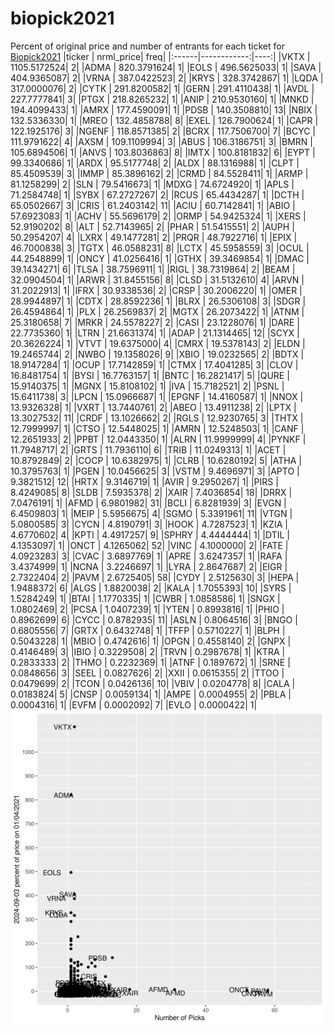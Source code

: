 # biopick2021
Percent of original price and number of entrants for each ticket for [Biopick2021](https://twitter.com/hashtag/Biopick2021)
|ticker |   nrml_price| freq|
|:------|------------:|----:|
|VKTX   | 1105.5172524|    2|
|ADMA   |  820.3791624|    1|
|EOLS   |  496.5625033|    1|
|SAVA   |  404.9365087|    2|
|VRNA   |  387.0422523|    2|
|KRYS   |  328.3742867|    1|
|LQDA   |  317.0000076|    2|
|CYTK   |  291.8200582|    1|
|GERN   |  291.4110438|    1|
|AVDL   |  227.7777841|    3|
|PTGX   |  218.8265232|    1|
|ANIP   |  210.9530160|    1|
|MNKD   |  194.4099433|    1|
|AMRX   |  177.4590091|    1|
|PDSB   |  140.3508810|   13|
|NBIX   |  132.5336330|    1|
|MREO   |  132.4858788|    8|
|EXEL   |  126.7900624|    1|
|CAPR   |  122.1925176|    3|
|NGENF  |  118.8571385|    2|
|BCRX   |  117.7506700|    7|
|BCYC   |  111.9791622|    4|
|AXSM   |  109.1109994|    3|
|ABUS   |  106.3186751|    3|
|BMRN   |  105.6894506|    1|
|ANVS   |  103.8036863|    8|
|IMTX   |  100.8181832|    6|
|EYPT   |   99.3340686|    1|
|ARDX   |   95.5177748|    2|
|ALDX   |   88.1316988|    1|
|CLPT   |   85.4509539|    3|
|IMMP   |   85.3896162|    2|
|CRMD   |   84.5528411|    1|
|ARMP   |   81.1258299|    2|
|SLN    |   79.5416673|    1|
|MDXG   |   74.6724920|    1|
|APLS   |   71.2584748|    1|
|SYBX   |   67.2727267|    2|
|RCUS   |   65.4434287|    1|
|DCTH   |   65.0502667|    3|
|CRIS   |   61.2403142|   11|
|ACIU   |   60.7142841|    1|
|ABIO   |   57.6923083|    1|
|ACHV   |   55.5696179|    2|
|ORMP   |   54.9425324|    1|
|XERS   |   52.9190202|    8|
|ALT    |   52.7143965|    2|
|PHAR   |   51.5415551|    2|
|AUPH   |   50.2954207|    4|
|LXRX   |   49.1477281|    2|
|PRQR   |   48.7922716|    1|
|EPIX   |   46.7000838|    3|
|TGTX   |   46.0588231|    8|
|LCTX   |   45.5958559|    3|
|OCUL   |   44.2548899|    1|
|ONCY   |   41.0256416|    1|
|GTHX   |   39.3469854|    1|
|DMAC   |   39.1434271|    6|
|TLSA   |   38.7596911|    1|
|RIGL   |   38.7319864|    2|
|BEAM   |   32.0904504|    1|
|ARWR   |   31.8455156|    8|
|CLSD   |   31.5132610|    4|
|ARVN   |   31.2022913|    1|
|IFRX   |   30.9338536|    2|
|CRSP   |   30.2006220|    1|
|OMER   |   28.9944897|    1|
|CDTX   |   28.8592236|    1|
|BLRX   |   26.5306108|    3|
|SDGR   |   26.4594864|    1|
|PLX    |   26.2569837|    2|
|MGTX   |   26.2073422|    1|
|ATNM   |   25.3180658|    7|
|MRKR   |   24.5578227|    2|
|CASI   |   23.1228076|    1|
|DARE   |   22.7735360|    1|
|LTRN   |   21.6631374|    1|
|ADAP   |   21.1314465|   12|
|SCYX   |   20.3626224|    1|
|VTVT   |   19.6375000|    4|
|CMRX   |   19.5378143|    2|
|ELDN   |   19.2465744|    2|
|NWBO   |   19.1358026|    9|
|XBIO   |   19.0232565|    2|
|BDTX   |   18.9147284|    1|
|OCUP   |   17.7142859|    1|
|CTMX   |   17.4041285|    3|
|CLOV   |   16.8481754|    1|
|BYSI   |   16.7763157|    1|
|BNTC   |   16.2821417|    5|
|QURE   |   15.9140375|    1|
|MGNX   |   15.8108102|    1|
|IVA    |   15.7182521|    2|
|PSNL   |   15.6411738|    3|
|LPCN   |   15.0966687|    1|
|EPGNF  |   14.4160587|    1|
|NNOX   |   13.9326328|    1|
|VXRT   |   13.7440761|    2|
|ABEO   |   13.4911238|    2|
|LPTX   |   13.3027532|   11|
|CRDF   |   13.1026662|    2|
|RGLS   |   12.9230765|    3|
|THTX   |   12.7999997|    1|
|CTSO   |   12.5448025|    1|
|AMRN   |   12.5248503|    1|
|CANF   |   12.2651933|    2|
|PPBT   |   12.0443350|    1|
|ALRN   |   11.9999999|    4|
|PYNKF  |   11.7948717|    2|
|GRTS   |   11.7936110|    6|
|TRIB   |   11.0249313|    1|
|ACET   |   10.8792849|    2|
|COCP   |   10.6382975|    1|
|CLRB   |   10.6280192|    5|
|ATHA   |   10.3795763|    1|
|PGEN   |   10.0456625|    3|
|VSTM   |    9.4696971|    3|
|APTO   |    9.3821512|   12|
|HRTX   |    9.3146719|    1|
|AVIR   |    9.2950267|    1|
|PIRS   |    8.4249085|    8|
|SLDB   |    7.5935378|    2|
|XAIR   |    7.4036854|   18|
|DRRX   |    7.0476191|    1|
|AFMD   |    6.9801982|   31|
|BCLI   |    6.8281939|    3|
|EVGN   |    6.4509803|    1|
|MEIP   |    5.5956675|    4|
|SGMO   |    5.3391961|   11|
|VTGN   |    5.0800585|    3|
|CYCN   |    4.8190791|    3|
|HOOK   |    4.7287523|    1|
|KZIA   |    4.6770602|    4|
|KPTI   |    4.4917257|    9|
|SPHRY  |    4.4444444|    1|
|DTIL   |    4.1353097|    1|
|ONCT   |    4.1265062|   52|
|VINC   |    4.1000000|    2|
|FATE   |    4.0923283|    3|
|CVAC   |    3.6897769|    1|
|APRE   |    3.6247357|    1|
|RAFA   |    3.4374999|    1|
|NCNA   |    3.2246697|    1|
|LYRA   |    2.8647687|    2|
|EIGR   |    2.7322404|    2|
|PAVM   |    2.6725405|   58|
|CYDY   |    2.5125630|    3|
|HEPA   |    1.9488372|    6|
|ALGS   |    1.8820038|    2|
|KALA   |    1.7055393|   10|
|SYRS   |    1.5284249|    1|
|BTAI   |    1.1770335|    1|
|CWBR   |    1.0858586|    1|
|SNGX   |    1.0802469|    2|
|PCSA   |    1.0407239|    1|
|YTEN   |    0.8993816|    1|
|PHIO   |    0.8962699|    6|
|CYCC   |    0.8782935|   11|
|ASLN   |    0.8064516|    3|
|BNGO   |    0.6805556|    7|
|GRTX   |    0.6432748|    1|
|TFFP   |    0.5710227|    1|
|BLPH   |    0.5043228|    1|
|MBIO   |    0.4742616|    1|
|OPGN   |    0.4558140|    2|
|GNPX   |    0.4146489|    3|
|IBIO   |    0.3229508|    2|
|TRVN   |    0.2987678|    1|
|KTRA   |    0.2833333|    2|
|THMO   |    0.2232369|    1|
|ATNF   |    0.1897672|    1|
|SRNE   |    0.0848656|    3|
|SEEL   |    0.0827626|    2|
|XXII   |    0.0615355|    2|
|TTOO   |    0.0479699|    2|
|TCON   |    0.0426136|   10|
|VBIV   |    0.0204778|    8|
|CALA   |    0.0183824|    5|
|CNSP   |    0.0059134|    1|
|AMPE   |    0.0004955|    2|
|PBLA   |    0.0004316|    1|
|EVFM   |    0.0002092|    7|
|EVLO   |    0.0000422|    1|
![retvspicks](biopicks.png?raw=true)

